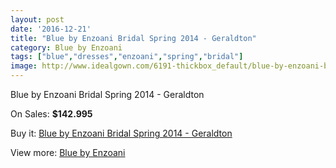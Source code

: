 ```yaml
---
layout: post
date: '2016-12-21'
title: "Blue by Enzoani Bridal Spring 2014 - Geraldton"
category: Blue by Enzoani
tags: ["blue","dresses","enzoani","spring","bridal"]
image: http://www.idealgown.com/6191-thickbox_default/blue-by-enzoani-bridal-spring-2014-geraldton.jpg
---
```

Blue by Enzoani Bridal Spring 2014 - Geraldton

On Sales: **$142.995**
<a href="https://www.idealgown.com/en/blue-by-enzoani/2703-blue-by-enzoani-bridal-spring-2014-geraldton.html"><amp-img layout="responsive" width="600" height="600" src="//www.idealgown.com/6191-thickbox_default/blue-by-enzoani-bridal-spring-2014-geraldton.jpg" alt="Blue by Enzoani Bridal Spring 2014 - Geraldton 0" /></a>
<a href="https://www.idealgown.com/en/blue-by-enzoani/2703-blue-by-enzoani-bridal-spring-2014-geraldton.html"><amp-img layout="responsive" width="600" height="600" src="//www.idealgown.com/6190-thickbox_default/blue-by-enzoani-bridal-spring-2014-geraldton.jpg" alt="Blue by Enzoani Bridal Spring 2014 - Geraldton 1" /></a>

Buy it: [Blue by Enzoani Bridal Spring 2014 - Geraldton](https://www.idealgown.com/en/blue-by-enzoani/2703-blue-by-enzoani-bridal-spring-2014-geraldton.html "Blue by Enzoani Bridal Spring 2014 - Geraldton")

View more: [Blue by Enzoani](https://www.idealgown.com/en/33-blue-by-enzoani "Blue by Enzoani")
